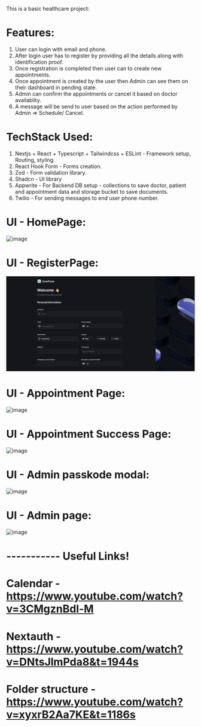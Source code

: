 This is a basic healthcare project:

# Features:

1. User can login with email and phone.
2. After login user has to register by providing all the details along with identification proof.
3. Once registration is completed then user can to create new appointments.
4. Once appointment is created by the user then Admin can see them on their dashboard in pending state.
5. Admin can confirm the appointments or cancel it based on doctor availablity.
6. A message will be send to user based on the action performed by Admin => Schedule/ Cancel.

# TechStack Used:

1. Nextjs + React + Typescript + Tailwindcss + ESLint - Framework setup, Routing, styling.
2. React Hook Form - Forms creation.
3. Zod - Form validation library.
4. Shadcn - UI library
5. Appwrite - For Backend DB setup - collections to save doctor, patient and appointment data and storage bucket to save documents.
6. Twilio - For sending messages to end user phone number.

# UI - HomePage:

![image](https://github.com/user-attachments/assets/e75ec6b3-8b24-4881-99e5-440cc9a45611)

# UI - RegisterPage:

![alt text](image.png)

# UI - Appointment Page:
![image](https://github.com/user-attachments/assets/df54be88-301c-444b-9e2a-727905816bd8)

# UI - Appointment Success Page:

![image](https://github.com/user-attachments/assets/a205ce48-6af3-438a-983b-8f6f1b46c5ae)

# UI - Admin passkode modal:

![image](https://github.com/user-attachments/assets/a22570cb-a74d-4da7-a998-ff66e19e9fc6)

# UI - Admin page:

![image](https://github.com/user-attachments/assets/7db5d245-f680-427f-a53e-64d4b34e4890)

# ----------- Useful Links!

# Calendar - https://www.youtube.com/watch?v=3CMgznBdl-M

# Nextauth - https://www.youtube.com/watch?v=DNtsJlmPda8&t=1944s

# Folder structure - https://www.youtube.com/watch?v=xyxrB2Aa7KE&t=1186s
